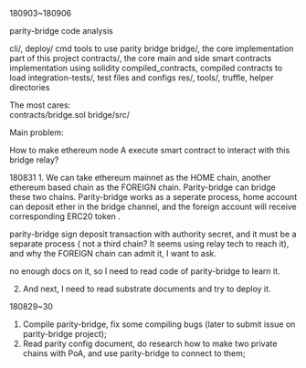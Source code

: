 

180903~180906

parity-bridge code analysis

cli/, deploy/   cmd tools to use parity bridge
bridge/, the core implementation part of this project
contracts/, the core main and side smart contracts implementation using solidity
compiled_contracts, compiled contracts to load
integration-tests/, test files and configs
res/, tools/, truffle, helper directories

The most cares:  
contracts/bridge.sol
bridge/src/


Main problem:

How to make ethereum node A execute smart contract to interact with this bridge relay?



180831
1. 
We can take ethereum mainnet as the HOME chain, another ethereum based chain as the FOREIGN chain. Parity-bridge can bridge these two chains.  Parity-bridge works as a seperate process, home account can deposit ether in the bridge channel, and the foreign account will receive  corresponding ERC20 token .

parity-bridge sign deposit transaction with authority secret, and it must be a separate process ( not a third chain? It seems using relay tech to reach it), and why the FOREIGN chain can admit it, I want to ask.

no enough docs on it, so I need to read code of parity-bridge to learn it.

2. And next, I need to read substrate documents and try to deploy it.

180829~30
1. Compile parity-bridge, fix some compiling bugs (later to submit issue on parity-bridge project);
2. Read parity config document, do research how to make two private chains with PoA, and use parity-bridge to connect to them;



